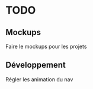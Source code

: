 # TODO

## Mockups

Faire le mockups pour les projets

## Développement

Régler les animation du nav